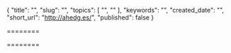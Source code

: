{
  "title": "",
  "slug": "",
  "topics": [
    "",
    ""
  ],
  "keywords": "",
  "created_date": "",
  "short_url": "http://ahedg.es/",
  "published": false
}

========

========
